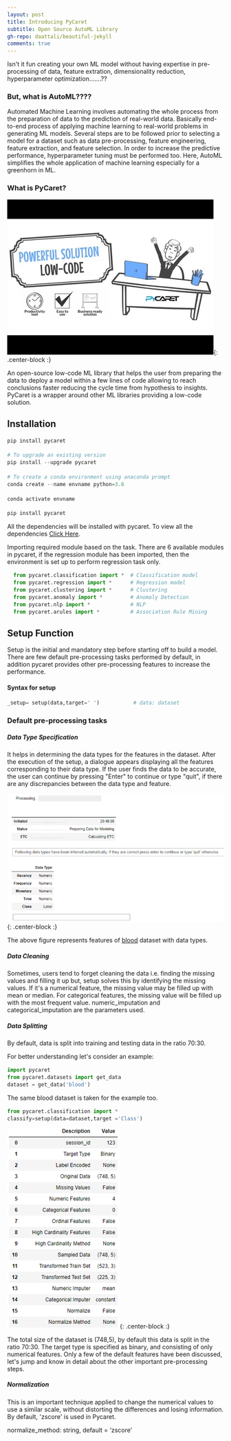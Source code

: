 ```yaml
---
layout: post
title: Introducing PyCaret
subtitle: Open Source AutoML Library
gh-repo: daattali/beautiful-jekyll
comments: true
---
```


Isn't it fun creating your own ML model without having expertise in pre-processing of data, feature extration, dimensionality reduction, hyperparameter optimization.......??


### But, what is AutoML????
Automated Machine Learning involves automating the whole process from the preparation of data to the prediction of real-world data. Basically end-to-end process of applying machine learning to real-world problems in generating ML models. Several steps are to be followed prior to selecting a model for a dataset such as data pre-processing, feature engineering, feature extraction, and feature selection. In order to increase the predictive performance, hyperparameter tuning must be performed too. Here, AutoML simplifies the whole application of machine learning especially for a greenhorn in ML.


### What is PyCaret?

<img src="/img/pycaret/pycaret1.jpeg">{: .center-block :}

An open-source low-code ML library that helps the user from preparing the data to deploy a model within a few lines of code allowing to reach conclusions faster reducing the cycle time from hypothesis to insights. PyCaret is a wrapper around other ML libraries providing a low-code solution.

## Installation

```python
pip install pycaret

# To upgrade an existing version
pip install --upgrade pycaret

# To create a conda environment using anaconda prompt
conda create --name envname python=3.6

conda activate envname

pip install pycaret
```

All the dependencies will be installed with pycaret. To view all the dependencies [Click Here](https://github.com/pycaret/pycaret/blob/master/requirements.txt).

Importing required module based on the task. There are 6 available modules in pycaret, if the regression module has been imported, then the environment is set up to perform regression task only.

```python
  from pycaret.classification import *  # Classification model
  from pycaret.regression import *      # Regression model
  from pycaret.clustering import *      # Clustering
  from pycaret.anomaly import *         # Anomaly Detection
  from pycaret.nlp import *             # NLP
  from pycaret.arules import *          # Association Rule Mining
```

## Setup Function

Setup is the initial and mandatory step before starting off to build a model. There are few default pre-processing tasks performed by default, in addition pycaret provides other pre-processing features to increase the performance.

#### Syntax for setup

```python
_setup= setup(data,target=' ')           # data: dataset
```


### Default pre-processing tasks

##### Data Type Specification

It helps in determining the data types for the features in the dataset. After the execution of the setup, a dialogue appears displaying all the features corresponding to their data type. If the user finds the data to be accurate, the user can continue by pressing "Enter" to continue or type "quit", if there are any discrepancies between the data type and feature.

<img src="/img/pycaret/pycaret2.PNG">{: .center-block :}

The above figure represents features of [blood](https://github.com/pycaret/pycaret/blob/master/datasets/blood.csv) dataset with data types. 

##### Data Cleaning

Sometimes, users tend to forget cleaning the data i.e. finding the missing values and filling it up but, setup solves this by identifying the missing values. If it's a numerical feature, the missing value may be filled up with mean or median. For categorical features, the missing value will be filled up with the most frequent value. numeric_imputation and categorical_imputation are the parameters used. 

##### Data Splitting

By default, data is split into training and testing data in the ratio 70:30.

For better understanding let's consider an example:

```python
import pycaret                            
from pycaret.datasets import get_data
dataset = get_data('blood')
```
The same blood dataset is taken for the example too.

```python
from pycaret.classification import *
classify=setup(data=dataset,target ='Class') 
```

<img src="/img/pycaret/pycaret3.PNG">{: .center-block :}

The total size of the dataset is (748,5), by default this data is split in the ratio 70:30. The target type is specified as binary, and consisting of only numerical features. Only a few of the default features have been discussed, let's jump and know in detail about the other important pre-processing steps.

##### Normalization

This is an important technique applied to change the numerical values to use a similar scale, without distorting the differences and losing information. By default, 'zscore' is used in Pycaret.

normalize_method: string, default = ‘zscore’




